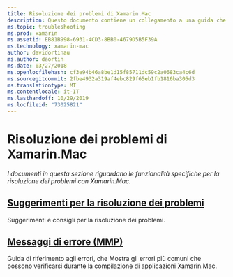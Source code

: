 ```yaml
---
title: Risoluzione dei problemi di Xamarin.Mac
description: Questo documento contiene un collegamento a una guida che descrive i suggerimenti generali per la risoluzione dei problemi per lo sviluppo di Xamarin.Mac e un'altra guida in cui sono elencati gli errori generati da MMP, lo strumento che inserisce gli assembly in un'applicazione Mac.
ms.topic: troubleshooting
ms.prod: xamarin
ms.assetid: EB81B998-6931-4CD3-8BB0-4679D5B5F39A
ms.technology: xamarin-mac
author: davidortinau
ms.author: daortin
ms.date: 03/27/2018
ms.openlocfilehash: cf3e94b46a8be1d15f85711dc59c2a0683ca4c6d
ms.sourcegitcommit: 2fbe4932a319af4ebc829f65eb1fb1816ba305d3
ms.translationtype: MT
ms.contentlocale: it-IT
ms.lasthandoff: 10/29/2019
ms.locfileid: "73025821"
---
```

# <a name="xamarinmac-troubleshooting"></a>Risoluzione dei problemi di Xamarin.Mac 

_I documenti in questa sezione riguardano le funzionalità specifiche per la risoluzione dei problemi con Xamarin.Mac._

## <a name="troubleshooting-tipsmactroubleshootingtroubleshootingmd"></a>[Suggerimenti per la risoluzione dei problemi](~/mac/troubleshooting/troubleshooting.md)

Suggerimenti e consigli per la risoluzione dei problemi.

## <a name="errors-messages-mmpmactroubleshootingmmp-errorsmd"></a>[Messaggi di errore (MMP)](~/mac/troubleshooting/mmp-errors.md)

Guida di riferimento agli errori, che Mostra gli errori più comuni che possono verificarsi durante la compilazione di applicazioni Xamarin.Mac.
